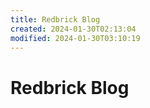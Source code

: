 ```yaml
---
title: Redbrick Blog
created: 2024-01-30T02:13:04
modified: 2024-01-30T03:10:19
---
```


# Redbrick Blog
